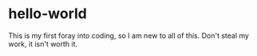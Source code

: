 # hello-world
This is my first foray into coding, so I am new to all of this. Don't steal my work, it isn't worth it.
